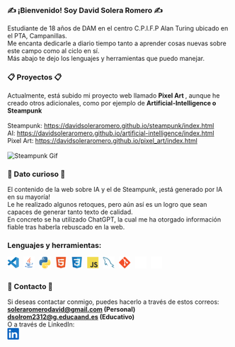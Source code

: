 ### ✍ ¡Bienvenido! Soy David Solera Romero ✍
Estudiante de 18 años de DAM en el centro C.P.I.F.P Alan Turing ubicado en el PTA, Campanillas. <br>
Me encanta dedicarle a diario tiempo tanto a aprender cosas nuevas sobre este campo como al ciclo en sí. <br>
Más abajo te dejo los lenguajes y herramientas que puedo manejar. <br>

### 📋 Proyectos 📋
Actualmente, está subido mi proyecto web llamado <strong> Pixel Art </strong>, aunque he creado otros adicionales, como por ejemplo de <strong> Artificial-Intelligence o Steampunk </strong> <br>
<br>
Steampunk: https://davidsoleraromero.github.io/steampunk/index.html <br>
AI: https://davidsoleraromero.github.io/artificial-intelligence/index.html<br>
Pixel Art: https://davidsoleraromero.github.io/pixel_art/index.html
<br>
<br>
![Steampunk Gif](https://i0.wp.com/boingboing.net/wp-content/uploads/2015/10/th.gif?fit=1&resize=600%2C4000&ssl=1)

### 🎫 Dato curioso 🎫
El contenido de la web sobre IA y el de Steampunk, ¡está generado por IA en su mayoría! <br>
Le he realizado algunos retoques, pero aún así es un logro que sean capaces de generar tanto texto de calidad. <br>
En concreto se ha utilizado ChatGPT, la cual me ha otorgado información fiable tras haberla rebuscado en la web.

### Lenguajes y herramientas:

<img align="left" alt="Visual Studio Code" width="26px" src="./img/visual_studio_code.svg" style="padding-right:10px;" />
<img align="left" alt="Java" width="26px" src="./img/java.png" style="padding-right:10px;" />
<img align="left" alt="Python" width="26px" src="./img/python.png" style="padding-right:10px;" />
<img align="left" alt="HTML5" width="26px" src="./img/html.svg" style="padding-right:10px;" />
<img align="left" alt="CSS3" width="26px" src="./img/css.svg" style="padding-right:10px;" />
<img align="left" alt="JavaScript" width="26px" src="./img/js.svg" style="padding-right:10px;" />
<img align="left" alt="MySQL" width="26px" src="./img/mysql.svg" style="padding-right:10px;" />
<img align="left" alt="Git" width="26px" src="./img/git.svg" style="padding-right:10px;" />
<img align="left" alt="GitHub" width="26px" src="./img/github.png" style="padding-right:10px;" />
<img align="left" alt="Terminal" width="26px" src="./img/terminal_dark.svg" /><br><br>

### 📩 Contacto 📩
Si deseas contactar conmigo, puedes hacerlo a través de estos correos: <br>
<strong>soleraromerodavid@gmail.com (Personal) </strong> <br>
<strong>dsolrom2312@g.educaand.es (Educativo) </strong> <br>
O a través de LinkedIn: <br>
[<img align="left" alt="LinkedIn" width="26px" src="./img/linkedin.png" style="padding-right:10px;" />](https://www.linkedin.com/in/david-solera-romero-300a7a27b/)

<!--
**DavidSoleraRomero/DavidSoleraRomero** is a ✨ _special_ ✨ repository because its `README.md` (this file) appears on your GitHub profile.


- 🔭 I’m currently working on ...
- 🌱 I’m currently learning ...
- 👯 I’m looking to collaborate on ...
- 🤔 I’m looking for help with ...
- 💬 Ask me about ...
- 📫 How to reach me: ...
- 😄 Pronouns: ...
- ⚡ Fun fact: ...
-->
